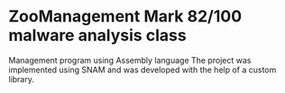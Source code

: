 # ZooManagement Mark 82/100 malware analysis class
Management program using Assembly language
The project was implemented using SNAM and was developed with the help of a custom library.
